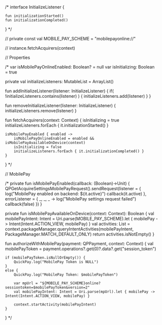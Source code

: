 /*
interface InitializeListener {

    fun initializationStarted()
    fun initializationCompleted()

}
*/


//        private const val MOBILE_PAY_SCHEME = "mobilepayonline://"


//            instance.fetchAcquirers(context)





// Properties

/*
var isMobilePayOnlineEnabled: Boolean? = null
var isInitializing: Boolean = true

private val initializeListeners: MutableList<InitializeListener> = ArrayList()

fun addInitializeListener(listener: InitializeListener) {
    if( !initializeListeners.contains(listener) ) {
        initializeListeners.add(listener)
    }
}

fun removeInitializeListener(listener: InitializeListener) {
    initializeListeners.remove(listener)
}

fun fetchAcquirers(context: Context) {
    isInitializing = true
    initializeListeners.forEach { it.initializationStarted() }

    isMobilePayEnabled { enabled ->
        isMobilePayOnlineEnabled = enabled && isMobilePayAvailableOnDevice(context)
        isInitializing = false
        initializeListeners.forEach { it.initializationCompleted() }
    }
}
*/


// MobilePay

/*
private fun isMobilePayEnabled(callback: (Boolean)->Unit) {
    QPGetAcquireSettingsMobilePayRequest().sendRequest(listener = {
        log("MobilePay enabled on backend: ${it.active}")
        callback(it.active)
    }, errorListener = { _, _, _ ->
        log("MobilePay settings request failed")
        callback(false)
    })
}

private fun isMobilePayAvailableOnDevice(context: Context): Boolean {
    val mobilePayIntent: Intent = Uri.parse(MOBILE_PAY_SCHEME).let { mobilePay -> Intent(Intent.ACTION_VIEW, mobilePay) }
    val activities: List<ResolveInfo> = context.packageManager.queryIntentActivities(mobilePayIntent, PackageManager.MATCH_DEFAULT_ONLY)
    return activities.isNotEmpty()
 }

fun authorizeWithMobilePay(payment: QPPayment, context: Context) {
    val mobilePayToken = payment.operations?.get(0)?.data?.get("session_token")

    if (mobilePayToken.isNullOrEmpty()) {
        QuickPay.log("MobilePay Token is NULL")
    }
    else {
        QuickPay.log("MobilePay Token: $mobilePayToken")

        var mpUrl = "${MOBILE_PAY_SCHEME}online?sessiontoken=$mobilePayToken&version=2"
        val mobilePayIntent: Intent = Uri.parse(mpUrl).let { mobilePay -> Intent(Intent.ACTION_VIEW, mobilePay) }

        context.startActivity(mobilePayIntent)
    }
}
*/
